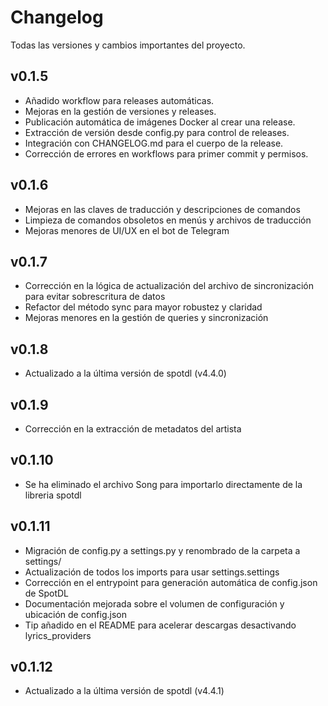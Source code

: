 # Changelog

Todas las versiones y cambios importantes del proyecto.

## v0.1.5
- Añadido workflow para releases automáticas.
- Mejoras en la gestión de versiones y releases.
- Publicación automática de imágenes Docker al crear una release.
- Extracción de versión desde config.py para control de releases.
- Integración con CHANGELOG.md para el cuerpo de la release.
- Corrección de errores en workflows para primer commit y permisos.

## v0.1.6
- Mejoras en las claves de traducción y descripciones de comandos
- Limpieza de comandos obsoletos en menús y archivos de traducción
- Mejoras menores de UI/UX en el bot de Telegram

## v0.1.7
- Corrección en la lógica de actualización del archivo de sincronización para evitar sobrescritura de datos
- Refactor del método sync para mayor robustez y claridad
- Mejoras menores en la gestión de queries y sincronización

## v0.1.8
- Actualizado a la última versión de spotdl (v4.4.0)

## v0.1.9
- Corrección en la extracción de metadatos del artista

## v0.1.10
- Se ha eliminado el archivo Song para importarlo directamente de la libreria spotdl

## v0.1.11
- Migración de config.py a settings.py y renombrado de la carpeta a settings/
- Actualización de todos los imports para usar settings.settings
- Corrección en el entrypoint para generación automática de config.json de SpotDL
- Documentación mejorada sobre el volumen de configuración y ubicación de config.json
- Tip añadido en el README para acelerar descargas desactivando lyrics_providers

## v0.1.12
- Actualizado a la última versión de spotdl (v4.4.1)

